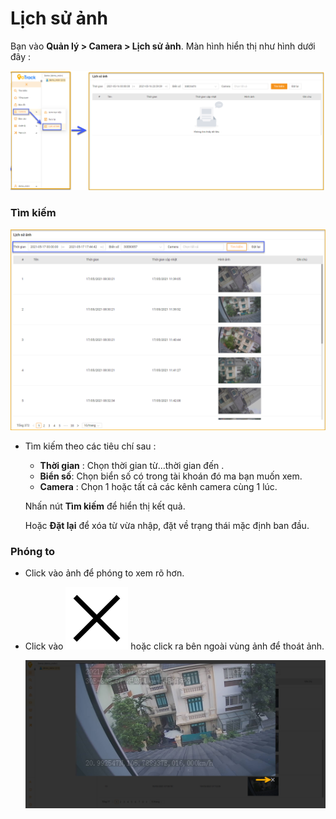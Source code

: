 # Lịch sử ảnh

Bạn vào **Quản lý > Camera > Lịch sử ảnh**.
  Màn hình hiển thị như hình dưới đây :

  <span style="display:block;text-align:left">![Manage device ](/docs/assets/images/web-interface/livestream/history-image-2.png)

### Tìm kiếm

<span style="display:block;text-align:left">![Manage device ](/docs/assets/images/web-interface/livestream/search-history-image.png)

* Tìm kiếm theo các tiêu chí sau : 
  - **Thời gian** : Chọn thời gian  từ...thời gian đến .
  - **Biển số**: Chọn biển số có trong tài khoán đó ma bạn muốn xem.
  - **Camera** : Chọn 1 hoặc tất cả các kênh camera cùng 1 lúc.

  Nhấn nút **Tìm kiếm** để hiển thị kết quả.
    
  Hoặc **Đặt lại** để xóa từ vừa nhập, đặt về trạng thái mặc định ban đầu.

### Phóng to

* Click vào ảnh để phóng to xem rõ hơn.
* Click vào <span class="icon-left ">![Ok](/docs/assets/images/web-interface/icon/SVG/icons8-delete.svg)  hoặc click ra bên ngoài vùng ảnh để thoát ảnh.
  
  <span style="display:block;text-align:left">![Manage device ](/docs/assets/images/web-interface/livestream/exit-image.png)

